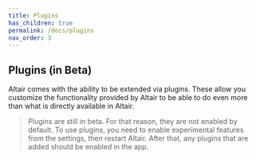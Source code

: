 ```yaml
---
title: Plugins
has_children: true
permalink: /docs/plugins
nav_order: 3
---
```


## Plugins (in Beta)

Altair comes with the ability to be extended via plugins. These allow you customize the functionality provided by Altair to be able to do even more than what is directly available in Altair.

> Plugins are still in beta. For that reason, they are not enabled by default. To use plugins, you need to enable experimental features from the settings, then restart Altair. After that, any plugins that are added should be enabled in the app.
